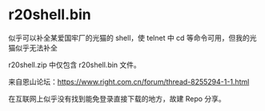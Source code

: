 # r20shell.bin
似乎可以补全某爱国牢厂的光猫的 shell，使 telnet 中 cd 等命令可用，但我的光猫似乎无法补全

r20shell.zip 中仅包含 r20shell.bin 文件。

来自恩山论坛：<https://www.right.com.cn/forum/thread-8255294-1-1.html>

在互联网上似乎没有找到能免登录直接下载的地方，故建 Repo 分享。
